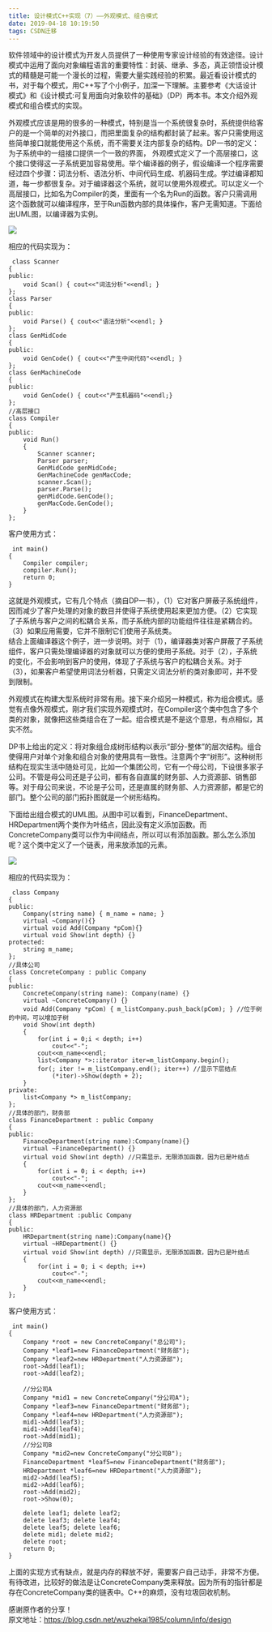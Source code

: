 ```yaml
---
title: 设计模式C++实现（7）——外观模式、组合模式
date: 2019-04-18 10:19:50
tags: CSDN迁移
---
```

   软件领域中的设计模式为开发人员提供了一种使用专家设计经验的有效途径。设计模式中运用了面向对象编程语言的重要特性：封装、继承、多态，真正领悟设计模式的精髓是可能一个漫长的过程，需要大量实践经验的积累。最近看设计模式的书，对于每个模式，用C++写了个小例子，加深一下理解。主要参考《大话设计模式》和《设计模式:可复用面向对象软件的基础》（DP）两本书。本文介绍外观模式和组合模式的实现。

 外观模式应该是用的很多的一种模式，特别是当一个系统很复杂时，系统提供给客户的是一个简单的对外接口，而把里面复杂的结构都封装了起来。客户只需使用这些简单接口就能使用这个系统，而不需要关注内部复杂的结构。DP一书的定义：为子系统中的一组接口提供一个一致的界面， 外观模式定义了一个高层接口，这个接口使得这一子系统更加容易使用。举个编译器的例子，假设编译一个程序需要经过四个步骤：词法分析、语法分析、中间代码生成、机器码生成。学过编译都知道，每一步都很复杂。对于编译器这个系统，就可以使用外观模式。可以定义一个高层接口，比如名为Compiler的类，里面有一个名为Run的函数。客户只需调用这个函数就可以编译程序，至于Run函数内部的具体操作，客户无需知道。下面给出UML图，以编译器为实例。

 ![](https://img-blog.csdnimg.cn/20190418101732985.gif?x-oss-process=image/watermark,type_ZmFuZ3poZW5naGVpdGk,shadow_10,text_aHR0cHM6Ly9ibG9nLmNzZG4ubmV0L3FxXzIyNjQyMjM5,size_16,color_FFFFFF,t_70)

 相应的代码实现为：

 
```
 class Scanner
{
public:
    void Scan() { cout<<"词法分析"<<endl; }
};
class Parser
{
public:
    void Parse() { cout<<"语法分析"<<endl; }
};
class GenMidCode
{
public:
    void GenCode() { cout<<"产生中间代码"<<endl; }
};
class GenMachineCode
{
public:
    void GenCode() { cout<<"产生机器码"<<endl;}
};
//高层接口
class Compiler
{
public:
    void Run() 
    {
        Scanner scanner;
        Parser parser;
        GenMidCode genMidCode;
        GenMachineCode genMacCode;
        scanner.Scan();
        parser.Parse();
        genMidCode.GenCode();
        genMacCode.GenCode();
    }
};
```
 客户使用方式：

 
```
 int main()
{
    Compiler compiler;
    compiler.Run();
    return 0;
}
```
 这就是外观模式，它有几个特点（摘自DP一书），（1）它对客户屏蔽子系统组件，因而减少了客户处理的对象的数目并使得子系统使用起来更加方便。（2）它实现了子系统与客户之间的松耦合关系，而子系统内部的功能组件往往是紧耦合的。（3）如果应用需要，它并不限制它们使用子系统类。  
 结合上面编译器这个例子，进一步说明。对于（1），编译器类对客户屏蔽了子系统组件，客户只需处理编译器的对象就可以方便的使用子系统。对于（2），子系统的变化，不会影响到客户的使用，体现了子系统与客户的松耦合关系。对于（3），如果客户希望使用词法分析器，只需定义词法分析的类对象即可，并不受到限制。

 外观模式在构建大型系统时非常有用。接下来介绍另一种模式，称为组合模式。感觉有点像外观模式，刚才我们实现外观模式时，在Compiler这个类中包含了多个类的对象，就像把这些类组合在了一起。组合模式是不是这个意思，有点相似，其实不然。

 DP书上给出的定义：将对象组合成树形结构以表示“部分-整体”的层次结构。组合使得用户对单个对象和组合对象的使用具有一致性。注意两个字“树形”。这种树形结构在现实生活中随处可见，比如一个集团公司，它有一个母公司，下设很多家子公司。不管是母公司还是子公司，都有各自直属的财务部、人力资源部、销售部等。对于母公司来说，不论是子公司，还是直属的财务部、人力资源部，都是它的部门。整个公司的部门拓扑图就是一个树形结构。

 下面给出组合模式的UML图。从图中可以看到，FinanceDepartment、HRDepartment两个类作为叶结点，因此没有定义添加函数。而ConcreteCompany类可以作为中间结点，所以可以有添加函数。那么怎么添加呢？这个类中定义了一个链表，用来放添加的元素。

 ![](https://img-blog.csdnimg.cn/20190418101912218.gif?x-oss-process=image/watermark,type_ZmFuZ3poZW5naGVpdGk,shadow_10,text_aHR0cHM6Ly9ibG9nLmNzZG4ubmV0L3FxXzIyNjQyMjM5,size_16,color_FFFFFF,t_70)

 相应的代码实现为：

 
```
 class Company  
{
public:
    Company(string name) { m_name = name; }
    virtual ~Company(){}
    virtual void Add(Company *pCom){}
    virtual void Show(int depth) {}
protected:
    string m_name;
};
//具体公司
class ConcreteCompany : public Company  
{
public:
    ConcreteCompany(string name): Company(name) {}
    virtual ~ConcreteCompany() {}
    void Add(Company *pCom) { m_listCompany.push_back(pCom); } //位于树的中间，可以增加子树
    void Show(int depth)
    {
        for(int i = 0;i < depth; i++)
            cout<<"-";
        cout<<m_name<<endl;
        list<Company *>::iterator iter=m_listCompany.begin();
        for(; iter != m_listCompany.end(); iter++) //显示下层结点
            (*iter)->Show(depth + 2);
    }
private:
    list<Company *> m_listCompany;
};
//具体的部门，财务部
class FinanceDepartment : public Company 
{
public:
    FinanceDepartment(string name):Company(name){}
    virtual ~FinanceDepartment() {}
    virtual void Show(int depth) //只需显示，无限添加函数，因为已是叶结点
    {
        for(int i = 0; i < depth; i++)
            cout<<"-";
        cout<<m_name<<endl;
    }
};
//具体的部门，人力资源部
class HRDepartment :public Company  
{
public:
    HRDepartment(string name):Company(name){}
    virtual ~HRDepartment() {}
    virtual void Show(int depth) //只需显示，无限添加函数，因为已是叶结点
    {
        for(int i = 0; i < depth; i++)
            cout<<"-";
        cout<<m_name<<endl;
    }
};
```
 客户使用方式：

 
```
 int main()
{
    Company *root = new ConcreteCompany("总公司");
    Company *leaf1=new FinanceDepartment("财务部");
    Company *leaf2=new HRDepartment("人力资源部");
    root->Add(leaf1);
    root->Add(leaf2);
 
    //分公司A
    Company *mid1 = new ConcreteCompany("分公司A");
    Company *leaf3=new FinanceDepartment("财务部");
    Company *leaf4=new HRDepartment("人力资源部");
    mid1->Add(leaf3);
    mid1->Add(leaf4);
    root->Add(mid1);
    //分公司B
    Company *mid2=new ConcreteCompany("分公司B");
    FinanceDepartment *leaf5=new FinanceDepartment("财务部");
    HRDepartment *leaf6=new HRDepartment("人力资源部");
    mid2->Add(leaf5);
    mid2->Add(leaf6);
    root->Add(mid2);
    root->Show(0);
 
    delete leaf1; delete leaf2;
    delete leaf3; delete leaf4;
    delete leaf5; delete leaf6;    
    delete mid1; delete mid2;
    delete root;
    return 0;
}
```
 上面的实现方式有缺点，就是内存的释放不好，需要客户自己动手，非常不方便。有待改进，比较好的做法是让ConcreteCompany类来释放。因为所有的指针都是存在ConcreteCompany类的链表中。C++的麻烦，没有垃圾回收机制。

 

 感谢原作者的分享！  
 原文地址：https://blog.csdn.net/wuzhekai1985/column/info/design 

   
 